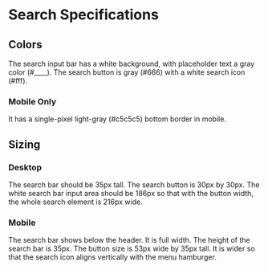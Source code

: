 # Search Specifications

## Colors
The search input bar has a white background, with placeholder text a gray color (#____).
The search button is gray (#666) with a white search icon (#fff).

### Mobile Only
It has a single-pixel light-gray (#c5c5c5) bottom border in mobile.

## Sizing
### Desktop
The search bar should be 35px tall. The search button is 30px by 30px.
The white search bar input area should be 186px so that with the button width,
the whole search element is 216px wide.

### Mobile
The search bar shows below the header. It is full width.
The height of the search bar is 35px.
The button size is 53px wide by 35px tall. It is wider so that the search icon
aligns vertically with the menu hamburger.